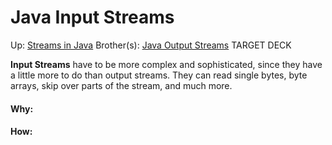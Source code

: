 # Java Input Streams

Up: [Streams in Java](streams_in_java)
Brother(s): [Java Output Streams](java_output_streams)
TARGET DECK

**Input Streams** have to be more complex and sophisticated, since they have a little more to do than output streams. They can read single bytes, byte arrays, skip over parts of the stream, and much more.





































#### Why:
#### How:









